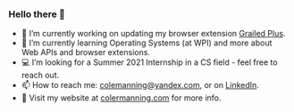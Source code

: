 ### Hello there 👋



- 🔭 I’m currently working on updating my browser extension [Grailed Plus](https://github.com/RVRX/grailed-plus).
- 🌱 I’m currently learning Operating Systems (at WPI) and more about Web APIs and browser extensions.
- 💻 I’m looking for a Summer 2021 Internship in a CS field - feel free to reach out.
- 📫 How to reach me: colemanning@yandex.com, or on [LinkedIn](https://www.linkedin.com/in/colemanning/).
- 👤 Visit my website at [colermanning.com](https://colermanning.com/) for more info.
